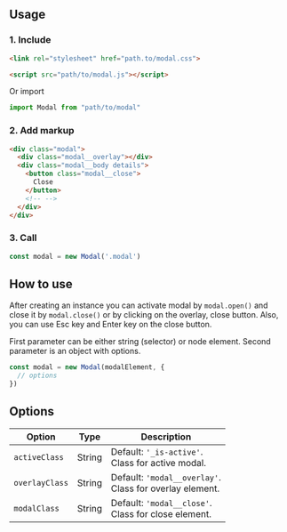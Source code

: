## Usage
### 1. Include
```html
<link rel="stylesheet" href="path.to/modal.css">

<script src="path/to/modal.js"></script>
```
Or import
```javascript
import Modal from "path/to/modal"
```

### 2. Add markup
```html
<div class="modal">
  <div class="modal__overlay"></div>
  <div class="modal__body details">
    <button class="modal__close">
      Close
    </button>
    <!-- -->
  </div>
</div>
```

### 3. Call
```javascript
const modal = new Modal('.modal')
```

## How to use
After creating an instance you can activate modal by `modal.open()` and close it by `modal.close()` or by clicking on the overlay, close button. Also, you can use Esc key and Enter key on the close button.

First parameter can be either string (selector) or node element. Second parameter is an object with options.
```javascript
const modal = new Modal(modalElement, {
  // options
})
```

## Options

| Option | Type | Description |
| --- | --- | --- |
| `activeClass` | String | Default: `'_is-active'`. <br> Class for active modal. |
| `overlayClass` | String | Default: `'modal__overlay'`. <br> Class for overlay element. |
| `modalClass` | String | Default: `'modal__close'`. <br> Class for close element. |
